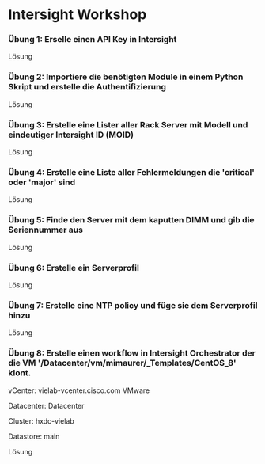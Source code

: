 # Intersight Workshop


### Übung 1: Erselle einen API Key in Intersight
Lösung

### Übung 2: Importiere die benötigten Module in einem Python Skript und erstelle die Authentifizierung
Lösung

### Übung 3: Erstelle eine Lister aller Rack Server mit Modell und eindeutiger Intersight ID (MOID)
Lösung

### Übung 4: Erstelle eine Liste aller Fehlermeldungen die 'critical' oder 'major' sind
Lösung

### Übung 5: Finde den Server mit dem kaputten DIMM und gib die Seriennummer aus
Lösung

### Übung 6: Erstelle ein Serverprofil
Lösung

### Übung 7: Erstelle eine NTP policy und füge sie dem Serverprofil hinzu
Lösung

### Übung 8: Erstelle einen workflow in Intersight Orchestrator der die VM '/Datacenter/vm/mimaurer/_Templates/CentOS_8' klont.
vCenter: vielab-vcenter.cisco.com VMware

Datacenter: Datacenter

Cluster: hxdc-vielab

Datastore: main

Lösung

